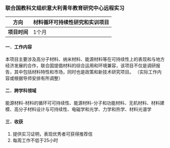 ### 联合国教科文组织意大利青年教育研究中心远程实习

| **方向**   |  材料循环可持续性研究和实训项目 |
|----------|-----------------------|
| **项目时间** | 1个月                   |

#### 一．工作内容

本项目主要涉及高分子材料、纳米材料、能源材料等在可持续性上的表现和与地方经济发展的合作，联合国提倡材料的综合运用和环境兼容，该项目不仅是调研报告，其中包括材料特性和市场，同时也是政策和新技术研究项目。
  （实际工作内容或根据导师安排有所调整）

#### 二．跨学科领域

能源材料-材料的循环可可持续性、能源材料-分子和功能材料、无机材料、材料建模、高分子材料设计与可持续性、电磁学和光学、力学和热学、材料光谱学

#### 三．收获
1. 提供实习证明，表现优秀者可获得推荐信
2. 每周工作不低于25小时
